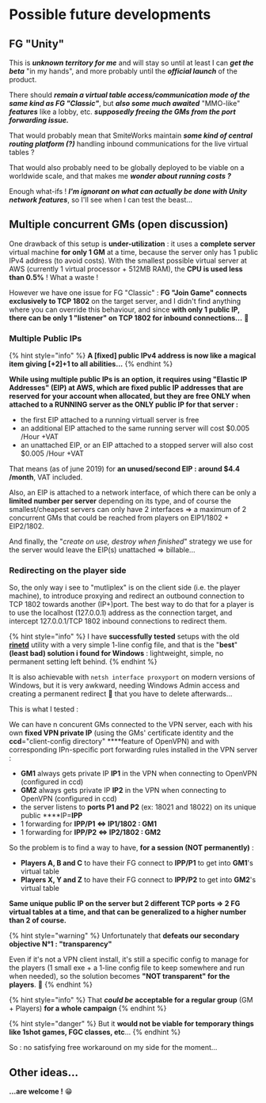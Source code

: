 # Possible future developments

## FG "Unity"

This is _**unknown territory for me**_ and will stay so until at least I can _**get the beta**_ "in my hands", and more probably until the _**official launch**_ of the product.

There should _**remain a virtual table access/communication mode of the same kind as FG "Classic"**_,  but _**also some much awaited**_ "MMO-like" _**features**_ like a lobby, etc. _**supposedly freeing the GMs from the port forwarding issue.**_

That would probably mean that SmiteWorks maintain _**some kind of central routing platform \(?\)**_ handling inbound communications for the live virtual tables ?

That would also probably need to be globally deployed to be viable on a worldwide scale, and that makes me _**wonder about running costs ?**_

Enough what-ifs ! _**I'm ignorant on what can actually be done with Unity network features**_, so I'll see when I can test the beast...

## Multiple concurrent GMs \(open discussion\)

One drawback of this setup is **under-utilization** : it uses a **complete server** virtual machine **for only 1 GM** at a time, because the server only has 1 public IPv4 address \(to avoid costs\).  With the smallest possible virtual server at AWS \(currently 1 virtual processor + 512MB RAM\), the **CPU is used less than 0.5%** ! What a waste !

However we have one issue for FG "Classic" : **FG "Join Game" connects exclusively to TCP 1802** on the target server, and I didn't find anything where you can override this behaviour, and since **with only 1 public IP, there can be only 1 "listener" on TCP 1802 for inbound connections...** 💩 

### **Multiple Public IPs**

{% hint style="info" %}
**A \[fixed\] public IPv4 address is now like a magical item giving \[+2\]+1 to all abilities...**
{% endhint %}

**While using multiple public IPs is an option, it requires using "Elastic IP Addresses" \(EIP\) at AWS, which are fixed public IP addresses that are reserved for your account when allocated, but they are free ONLY when attached to a RUNNING server as the ONLY public IP for that server :**

* the first EIP attached to a running virtuall server is free 
* an additional EIP attached to the same running server will cost $0.005 /Hour +VAT
* an unattached EIP, or an EIP attached to a stopped server will also cost $0.005 /Hour +VAT

That means \(as of june 2019\) for **an unused/second EIP : around $4.4 /month**, VAT included.

Also, an EIP is attached to a network interface, of which there can be only a **limited number per server** depending on its type, and of course the smallest/cheapest servers can only have 2 interfaces =&gt; a maximum of 2 concurrent GMs that could be reached from players on EIP1/1802 + EIP2/1802.

And finally, the "_create on use, destroy when finished_" strategy we use for the server would leave the EIP\(s\) unattached =&gt; billable...

### Redirecting on the player side

So, the only way i see to "mutliplex" is on the client side \(i.e. the player machine\), to introduce proxying and redirect an outbound connection to TCP 1802 towards another \(IP+\)port.  The best way to do that for a player is to use the localhost \(127.0.0.1\) address as the connection target, and intercept 127.0.0.1/TCP 1802 inbound connections to redirect them.

{% hint style="info" %}
I have **successfully tested** setups with the old [**rinetd**](https://boutell.com/rinetd/) utility with a very simple 1-line config file, and that is the "**best**" **\(least bad\) solution i found for Windows** : lightweight, simple, no permanent setting left behind.
{% endhint %}

It is also achievable with `netsh interface proxyport` on modern versions of Windows, but it is very awkward, needing Windows Admin access and creating a permanent redirect 👿 that you have to delete afterwards...

This is what I tested :

We can have n concurent GMs connected to the VPN server, each with his own **fixed VPN private IP** \(using the GMs' certificate identity and the **ccd**="client-config directory" ****feature of OpenVPN\) and with corresponding IPn-specific port forwarding rules installed in the VPN server :

* **GM1** always gets private IP **IP1** in the VPN when connecting to OpenVPN \(configured in ccd\)
* **GM2** always gets private IP **IP2** in the VPN when connecting to OpenVPN \(configured in ccd\)
* the server listens to **ports P1 and P2** \(ex: 18021 and 18022\) on its unique public ****IP=**IPP**
* 1 forwarding for **IPP/P1 &lt;=&gt; IP1/1802 : GM1**
* 1 forwarding for **IPP/P2 &lt;=&gt; IP2/1802 : GM2**

So the problem is to find a way to have, **for a session \(NOT permanently\)** :

* **Players A, B and C** to have their FG connect to **IPP/P1** to get into **GM1**'s  virtual table
* **Players X, Y and Z** to have their FG connect to **IPP/P2** to get into **GM2**'s  virtual table

**Same unique public IP on the server but 2 different TCP ports =&gt; 2 FG virtual tables at a time, and that can be generalized to a higher number than 2 of course.**

{% hint style="warning" %}
Unfortunately that **defeats our secondary objective N°1 : "transparency"**

Even if it's not a VPN client install, it's still a specific config to manage for the players \(1 small exe + a 1-line config file to keep somewhere and run when needed\), so the solution becomes **"NOT transparent" for the players**. 👿 
{% endhint %}

{% hint style="info" %}
That _**could be**_ **acceptable for a regular group** \(GM + Players\) **for a whole campaign**
{% endhint %}

{% hint style="danger" %}
But it **would not be viable for temporary things like 1shot games, FGC classes, etc**...
{% endhint %}

So : no satisfying free workaround on my side for the moment...



## Other ideas...

**...are welcome !** 😁 





